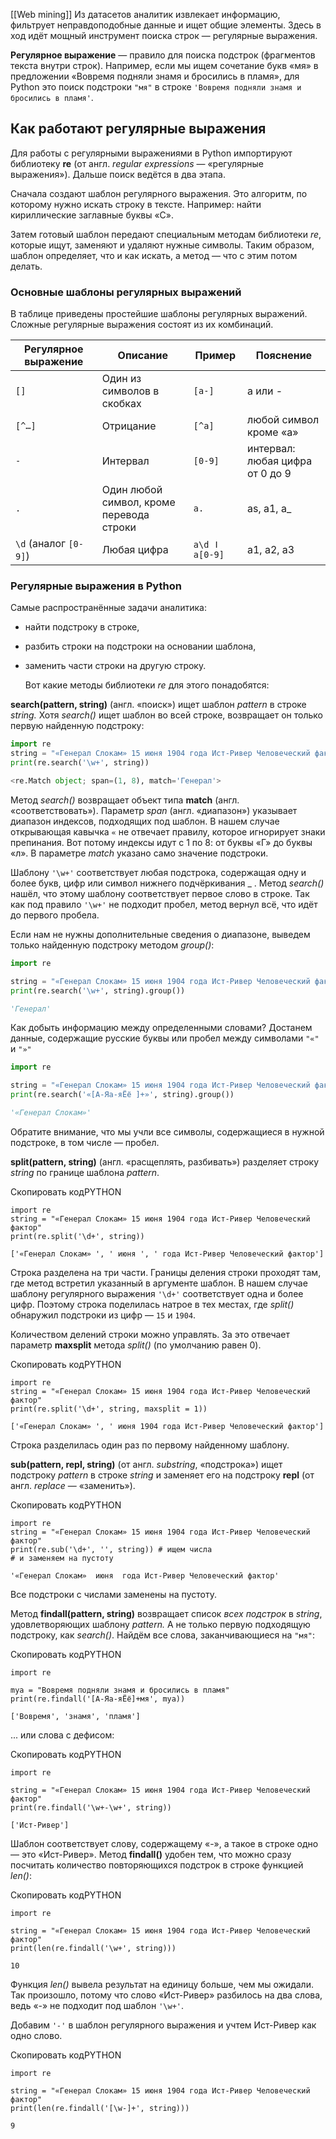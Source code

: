 [[Web mining]]
Из датасетов аналитик извлекает информацию, фильтрует неправдоподобные данные и ищет общие элементы. Здесь в ход идёт мощный инструмент поиска строк — регулярные выражения.

**Регулярное выражение** — правило для поиска подстрок (фрагментов текста внутри строк). Например, если мы ищем сочетание букв «мя» в предложении «Вовремя подняли знамя и бросились в пламя», для Python это поиск подстроки `"мя"` в строке `'Вовремя подняли знамя и бросились в пламя'`.

## Как работают регулярные выражения

Для работы с регулярными выражениями в Python импортируют библиотеку **re** (от англ. _regular expressions_ — «регулярные выражения»). Дальше поиск ведётся в два этапа.

Сначала создают шаблон регулярного выражения. Это алгоритм, по которому нужно искать строку в тексте. Например: найти кириллические заглавные буквы «С».

Затем готовый шаблон передают специальным методам библиотеки _re_, которые ищут, заменяют и удаляют нужные символы. Таким образом, шаблон определяет, что и как искать, а метод — что с этим потом делать.

### **Основные шаблоны регулярных выражений**

В таблице приведены простейшие шаблоны регулярных выражений. Сложные регулярные выражения состоят из их комбинаций.

|Регулярное выражение|Описание|Пример|Пояснение|
|---|---|---|---|
|`[]`|Один из символов в скобках|`[a-]`|a или -|
|`[^…]`|Отрицание|`[^a]`|любой символ кроме «a»|
|`-`|Интервал|`[0-9]`|интервал: любая цифра от 0 до 9|
|`.`|Один любой символ, кроме перевода строки|`a.`|as, a1, a_|
|`\d` (аналог `[0-9]`)|Любая цифра|`a\d ǀ a[0-9]`|a1, a2, a3|

### Регулярные выражения в Python

Самые распространённые задачи аналитика:

- найти подстроку в строке,
- разбить строки на подстроки на основании шаблона,
- заменить части строки на другую строку.
    
    Вот какие методы библиотеки _re_ для этого понадобятся:
    

**search(pattern, string)** (англ. «поиск») ищет шаблон _pattern_ в строке _string._ Хотя _search()_ ищет шаблон во всей строке, возвращает он только первую найденную подстроку:

```python
import re
string = "«Генерал Слокам» 15 июня 1904 года Ист-Ривер Человеческий фактор"
print(re.search('\w+', string))

<re.Match object; span=(1, 8), match='Генерал'> 
```

Метод _search()_ возвращает объект типа **match** (англ. «соответствовать»). Параметр _span_ (англ. «диапазон») указывает диапазон индексов, подходящих под шаблон. В нашем случае открывающая кавычка `«` не отвечает правилу, которое игнорирует знаки препинания. Вот потому индексы идут с 1 по 8: от буквы «Г» до буквы «л». В параметре _match_ указано само значение подстроки.

Шаблону `'\w+'` соответствует любая подстрока, содержащая одну и более букв, цифр или символ нижнего подчёркивания _ . Метод _search()_ нашёл, что этому шаблону соответствует первое слово в строке. Так как под правило `'\w+'` не подходит пробел, метод вернул всё, что идёт до первого пробела.

Если нам не нужны дополнительные сведения о диапазоне, выведем только найденную подстроку методом _group()_: 

```python
import re

string = "«Генерал Слокам» 15 июня 1904 года Ист-Ривер Человеческий фактор"
print(re.search('\w+', string).group())

'Генерал' 
```

Как добыть информацию между определенными словами? Достанем данные, содержащие русские буквы или пробел между символами `"«"` и `"»"`

```python
import re

string = "«Генерал Слокам» 15 июня 1904 года Ист-Ривер Человеческий фактор"
print(re.search('«[А-Яа-яЁё ]+»', string).group())

'«Генерал Слокам»' 
```

Обратите внимание, что мы учли все символы, содержащиеся в нужной подстроке, в том числе — пробел.

**split(pattern, string)** (англ. «расщеплять, разбивать») разделяет строку _string_ по границе шаблона _pattern_.

Скопировать кодPYTHON

```
import re
string = "«Генерал Слокам» 15 июня 1904 года Ист-Ривер Человеческий фактор"
print(re.split('\d+', string))

['«Генерал Слокам» ', ' июня ', ' года Ист-Ривер Человеческий фактор'] 
```

Строка разделена на три части. Границы деления строки проходят там, где метод встретил указанный в аргументе шаблон. В нашем случае шаблону регулярного выражения `'\d+'` соответствует одна и более цифр. Поэтому строка поделилась натрое в тех местах, где _split()_ обнаружил подстроки из цифр — `15` и `1904`.

Количеством делений строки можно управлять. За это отвечает параметр **maxsplit** метода _split()_ (по умолчанию равен 0).

Скопировать кодPYTHON

```
import re
string = "«Генерал Слокам» 15 июня 1904 года Ист-Ривер Человеческий фактор"
print(re.split('\d+', string, maxsplit = 1))

['«Генерал Слокам» ', ' июня 1904 года Ист-Ривер Человеческий фактор'] 
```

Строка разделилась один раз по первому найденному шаблону.

**sub(pattern, repl, string)** (от англ. _substring_, «подстрока») ищет подстроку _pattern_ в строке _string_ и заменяет его на подстроку **repl** (от англ. _replace_ — «заменить»).

Скопировать кодPYTHON

```
import re
string = "«Генерал Слокам» 15 июня 1904 года Ист-Ривер Человеческий фактор"
print(re.sub('\d+', '', string)) # ищем числа
# и заменяем на пустоту

'«Генерал Слокам»  июня  года Ист-Ривер Человеческий фактор' 
```

Все подстроки с числами заменены на пустоту.

Метод **findall(pattern, string)** возвращает список _всех подстрок_ в _string_, удовлетворяющих шаблону _pattern._ А не только первую подходящую подстроку, как _search()_. Найдём все слова, заканчивающиеся на `"мя"`:

Скопировать кодPYTHON

```
import re

mya = "Вовремя подняли знамя и бросились в пламя"
print(re.findall('[А-Яа-яЁё]+мя', mya))

['Вовремя', 'знамя', 'пламя'] 
```

... или слова с дефисом:

Скопировать кодPYTHON

```
import re

string = "«Генерал Слокам» 15 июня 1904 года Ист-Ривер Человеческий фактор"
print(re.findall('\w+-\w+', string))

['Ист-Ривер'] 
```

Шаблон соответствует слову, содержащему «-», а такое в строке одно — это «Ист-Ривер». Метод **findall()** удобен тем, что можно сразу посчитать количество повторяющихся подстрок в строке функцией _len()_:

Скопировать кодPYTHON

```
import re

string = "«Генерал Слокам» 15 июня 1904 года Ист-Ривер Человеческий фактор"
print(len(re.findall('\w+', string)))

10 
```

Функция _len()_ вывела результат на единицу больше, чем мы ожидали. Так произошло, потому что слово «Ист-Ривер» разбилось на два слова, ведь «-» не подходит под шаблон `'\w+'`.

Добавим _`'-'`_ в шаблон регулярного выражения и учтем Ист-Ривер как одно слово.

Скопировать кодPYTHON

```
import re

string = "«Генерал Слокам» 15 июня 1904 года Ист-Ривер Человеческий фактор"
print(len(re.findall('[\w-]+', string)))

9 
```